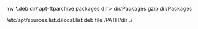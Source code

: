 mv *.deb dir/
apt-ftparchive packages dir > dir/Packages
gzip dir/Packages

/etc/apt/sources.list.d/local.list
deb file:/PATH/dir ./
